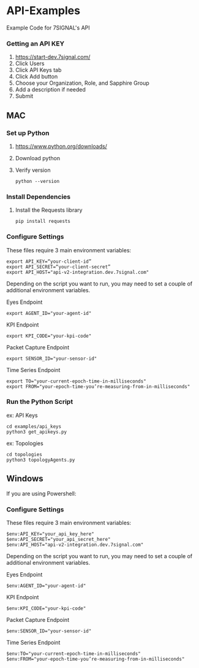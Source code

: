 # API-Examples
Example Code for 7SIGNAL's API

### Getting an API KEY
1. https://start-dev.7signal.com/
2. Click Users
3. Click API Keys tab 
4. Click Add button
5. Choose your Organization, Role, and Sapphire Group
6. Add a description if needed
7. Submit

## MAC
### Set up Python
1. https://www.python.org/downloads/
2. Download python 
3. Verify version
   
    `python --version`

### Install Dependencies
1. Install the Requests library
    
    `pip install requests`

### Configure Settings
These files require 3 main environment variables:

```
export API_KEY=“your-client-id”
export API_SECRET=“your-client-secret”
export API_HOST="api-v2-integration.dev.7signal.com"
```

Depending on the script you want to run, you may need to set a couple of additional environment variables.

Eyes Endpoint

    export AGENT_ID="your-agent-id"
    

KPI Endpoint
    
    export KPI_CODE="your-kpi-code"


Packet Capture Endpoint
    
    export SENSOR_ID="your-sensor-id"


Time Series Endpoint
    
    export TO="your-current-epoch-time-in-milliseconds"
    export FROM="your-epoch-time-you’re-measuring-from-in-milliseconds"


### Run the Python Script
ex: API Keys
    

    cd examples/api_keys
    python3 get_apikeys.py


ex: Topologies
    

    cd topologies
    python3 topologyAgents.py


## Windows
If you are using Powershell:
### Configure Settings
These files require 3 main environment variables:

```
$env:API_KEY="your_api_key_here"
$env:API_SECRET="your_api_secret_here"
$env:API_HOST="api-v2-integration.dev.7signal.com"
```

Depending on the script you want to run, you may need to set a couple of additional environment variables.


Eyes Endpoint
    

    $env:AGENT_ID="your-agent-id"


KPI Endpoint
    

    $env:KPI_CODE="your-kpi-code"


Packet Capture Endpoint
    

    $env:SENSOR_ID="your-sensor-id"


Time Series Endpoint


    $env:TO="your-current-epoch-time-in-milliseconds"
    $env:FROM="your-epoch-time-you’re-measuring-from-in-milliseconds"



